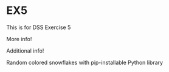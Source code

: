 # EX5
This is for DSS Exercise 5

More info!

Additional info!

Random colored snowflakes with pip-installable Python library
